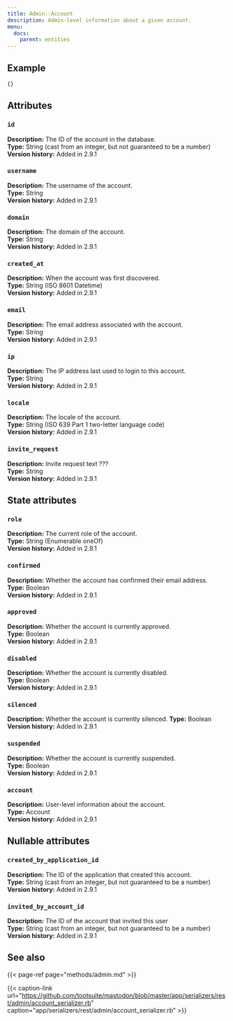 ```yaml
---
title: Admin::Account
description: Admin-level information about a given account.
menu:
  docs:
    parent: entities
---
```


## Example

```javascript
{}
```

## Attributes

### `id` <a id="id"></a>

**Description:** The ID of the account in the database.\
**Type:** String \(cast from an integer, but not guaranteed to be a number\)\
**Version history:** Added in 2.9.1

### `username` <a id="username"></a>

**Description:** The username of the account.\
**Type:** String\
**Version history:** Added in 2.9.1

### `domain` <a id="domain"></a>

**Description:** The domain of the account.\
**Type:** String\
**Version history:** Added in 2.9.1

### `created_at` <a id="created_at"></a>

**Description:** When the account was first discovered.\
**Type:** String \(ISO 8601 Datetime\)\
**Version history:** Added in 2.9.1

### `email` <a id="email"></a>

**Description:** The email address associated with the account.\
**Type:** String\
**Version history:** Added in 2.9.1

### `ip` <a id="ip"></a>

**Description:** The IP address last used to login to this account.\
**Type:** String\
**Version history:** Added in 2.9.1

### `locale` <a id="locale"></a>

**Description:** The locale of the account.\
**Type:** String \(ISO 639 Part 1 two-letter language code\)\
**Version history:** Added in 2.9.1

### `invite_request` <a id="invite_request"></a>

**Description:** Invite request text ???\
**Type:** String\
**Version history:** Added in 2.9.1

## State attributes

### `role` <a id="role"></a>

**Description:** The current role of the account.\
**Type:** String \(Enumerable oneOf\)\
**Version history:** Added in 2.9.1

### `confirmed` <a id="confirmed"></a>

**Description:** Whether the account has confirmed their email address.\
**Type:** Boolean\
**Version history:** Added in 2.9.1

### `approved` <a id="approved"></a>

**Description:** Whether the account is currently approved.\
**Type:** Boolean\
**Version history:** Added in 2.9.1

### `disabled` <a id="disabled"></a>

**Description:** Whether the account is currently disabled.\
**Type:** Boolean\
**Version history:** Added in 2.9.1

### `silenced` <a id="silenced"></a>

**Description:** Whether the account is currently silenced.
**Type:** Boolean\
**Version history:** Added in 2.9.1

### `suspended` <a id="suspended"></a>

**Description:** Whether the account is currently suspended.\
**Type:** Boolean\
**Version history:** Added in 2.9.1

### `account` <a id="account"></a>

**Description:** User-level information about the account.\
**Type:** Account\
**Version history:** Added in 2.9.1

## Nullable attributes

### `created_by_application_id` <a id="created_by_application_id"></a>

**Description:** The ID of the application that created this account.\
**Type:** String \(cast from an integer, but not guaranteed to be a number\)\
**Version history:** Added in 2.9.1

### `invited_by_account_id` <a id="invited_by_account_id"></a>

**Description:** The ID of the account that invited this user\
**Type:** String \(cast from an integer, but not guaranteed to be a number\)\
**Version history:** Added in 2.9.1

## See also

{{< page-ref page="methods/admin.md" >}}

{{< caption-link url="https://github.com/tootsuite/mastodon/blob/master/app/serializers/rest/admin/account_serializer.rb" caption="app/serializers/rest/admin/account\_serializer.rb" >}}



